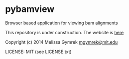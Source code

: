 pybamview
=========

Browser based application for viewing bam alignments

This repository is under construction. The website is [here](http://melissagymrek.com/pybamview/)

Copyright (c) 2014 Melissa Gymrek <mgymrek@mit.edu>

LICENSE: MIT (see LICENSE.txt)